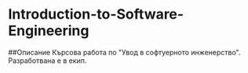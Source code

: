 # Introduction-to-Software-Engineering
##Описание
Кърсова работа по "Увод в софтуерното инженерство". Разработвана е в екип.
